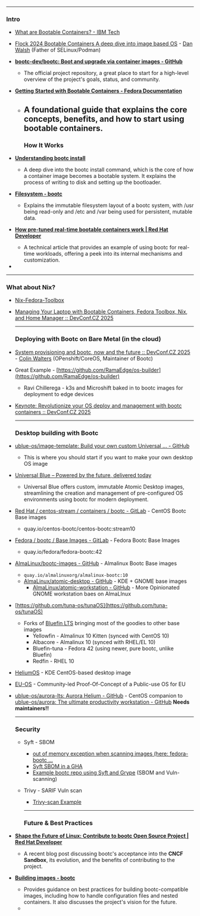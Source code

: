 

---

### **Intro**

* [What are Bootable Containers? - IBM Tech](https://www.youtube.com/watch?v=cBom7aDuy9w)
* [Flock 2024 Bootable Containers A deep dive into image based OS](https://www.youtube.com/watch?v=uNZuYBq5XfI) \- [Dan Walsh](https://www.redhat.com/en/authors/dan-walsh) (Father of SELinux/Podman)  
* [**bootc-dev/bootc: Boot and upgrade via container images \- GitHub**](https://github.com/bootc-dev/bootc)  
  * The official project repository, a great place to start for a high-level overview of the project's goals, status, and community.  
* [**Getting Started with Bootable Containers \- Fedora Documentation**](https://docs.fedoraproject.org/en-US/bootc/getting-started/)  
  * A foundational guide that explains the core concepts, benefits, and how to start using bootable containers.  
    ---

    ### **How It Works**

* [**Understanding bootc install**](https://bootc-dev.github.io/bootc//bootc-install.html)  
  * A deep dive into the bootc install command, which is the core of how a container image becomes a bootable system. It explains the process of writing to disk and setting up the bootloader.  
* [**Filesystem \- bootc**](https://bootc-dev.github.io/bootc/filesystem.html)  
  * Explains the immutable filesystem layout of a bootc system, with /usr being read-only and /etc and /var being used for persistent, mutable data.  
* [**How pre-tuned real-time bootable containers work | Red Hat Developer**](https://developers.redhat.com/articles/2025/03/06/how-pre-tuned-real-time-bootable-containers-work)  
  * A technical article that provides an example of using bootc for real-time workloads, offering a peek into its internal mechanisms and customization.  
* 

  ---

  ### **What about Nix?**

* [Nix-Fedora-Toolbox](https://thrix.github.io/nix-toolbox/)  
* [Managing Your Laptop with Bootable Containers, Fedora Toolbox, Nix, and Home Manager :: DevConf.CZ 2025](https://pretalx.devconf.info/devconf-cz-2025/talk/G9JURJ/)

  ---

  ### **Deploying with Bootc on Bare Metal (in the cloud)**

* [System provisioning and bootc, now and the future :: DevConf.CZ 2025](https://pretalx.devconf.info/devconf-cz-2025/talk/RKW3WM/) \- [Colin Walters](https://www.redhat.com/en/authors/colin-walters) (OPenshift/CoreOS, Maintainer of Bootc)  
* Great Example \- [https://github.com/RamaEdge/os-builder](https://github.com/RamaEdge/os-builder)  
  * Ravi Chillerega \- k3s and Microshift baked in to bootc images for deployment to edge devices  
* [Keynote: Revolutionize your OS deploy and management with bootc containers :: DevConf.CZ 2025](https://pretalx.devconf.info/devconf-cz-2025/talk/YT9CKK/)

  ---

  ### **Desktop building with Bootc**

* [ublue-os/image-template: Build your own custom Universal ... \- GitHub](https://github.com/ublue-os/image-template)  
  * This is where you should start if you want to make your own desktop OS image  
* [Universal Blue – Powered by the future, delivered today](https://universal-blue.org/)  
  * Universal Blue offers custom, immutable Atomic Desktop images, streamlining the creation and management of pre-configured OS environments using bootc for modern deployment.  
* [Red Hat / centos-stream / containers / bootc \- GitLab](https://gitlab.com/redhat/centos-stream/containers/bootc) \- CentOS Bootc Base images  
  * quay.io/centos-bootc/centos-bootc:stream10  
* [Fedora / bootc / Base Images \- GitLab](https://gitlab.com/fedora/bootc/base-images) \- Fedora Bootc Base Images  
  * quay.io/fedora/fedora-bootc:42  
* [AlmaLinux/bootc-images \- GitHub](https://github.com/AlmaLinux/bootc-images) \- Almalinux Bootc Base images  
  * `quay.io/almalinuxorg/almalinux-bootc:10`  
  * [AlmaLinux/atomic-desktop \- GitHub](https://github.com/AlmaLinux/atomic-desktop) \- KDE \+ GNOME base images  
    * [AlmaLinux/atomic-workstation \- GitHub](https://github.com/AlmaLinux/atomic-workstation) \- More Opinionated GNOME workstation baes on AlmaLInux  
* [https://github.com/tuna-os/tunaOS](https://github.com/tuna-os/tunaOS)  
  * Forks of [Bluefin LTS](https://github.com/ublue-os/bluefin-lts/releases) bringing most of the goodies to other base images  
    * Yellowfin \- Almalinux 10 Kitten (synced with CentOS 10\)  
    * Albacore \- Almalinux 10 (synced with RHEL/EL 10\)  
    * Bluefin-tuna \- Fedora 42 (using newer, pure bootc, unlike Bluefin)  
    * Redfin \- RHEL 10  
* [HeliumOS](https://www.heliumos.org/) \- KDE CentOS-based desktop image  
* [EU-OS](https://eu-os.eu/) \- Community-led Proof-Of-Concept of a Public-use OS for EU  
* [ublue-os/aurora-lts: Aurora Helium \- GitHub](https://github.com/ublue-os/aurora-lts) \- CentOS companion to [ublue-os/aurora: The ultimate productivity workstation \- GitHub](https://github.com/ublue-os/aurora) **Needs maintainers\!\!**

  ---

  ### **Security**

  * Syft \- SBOM  
    * [out of memory exception when scanning images (here: fedora-bootc …](https://github.com/anchore/syft/issues/3800)  
    * [Syft SBOM in a GHA](https://github.com/ublue-os/bluefin-lts/blob/bce36a272851767cb805df8e73458b902f44f67c/.github/workflows/reusable-build-image.yml#L163)  
    * [Example bootc repo using Syft and Grype](https://github.com/SNThrailkill/Bootc-Fedora) (SBOM and Vuln-scanning)  
  * Trivy \- SARIF Vuln scan  
    * [Trivy-scan Example](https://github.com/RamaEdge/os-builder/blob/main/.github/actions/trivy-scan/action.yml)

    ---

    ### **Future & Best Practices**

* [**Shape the Future of Linux: Contribute to bootc Open Source Project | Red Hat Developer**](https://developers.redhat.com/blog/2025/07/23/shape-future-linux-contribute-bootc-open-source-project)  
  * A recent blog post discussing bootc's acceptance into the **CNCF Sandbox**, its evolution, and the benefits of contributing to the project.  
* [**Building images \- bootc**](https://bootc-dev.github.io/bootc//building/guidance.html)  
  * Provides guidance on best practices for building bootc\-compatible images, including how to handle configuration files and nested containers. It also discusses the project's vision for the future.  
  * 
